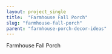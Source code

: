 ```yaml
---
layout: project_single
title:  "Farmhouse Fall Porch"
slug: "farmhouse-fall-porch"
parent: "farmhouse-porch-decor-ideas"
---
```

Farmhouse Fall Porch